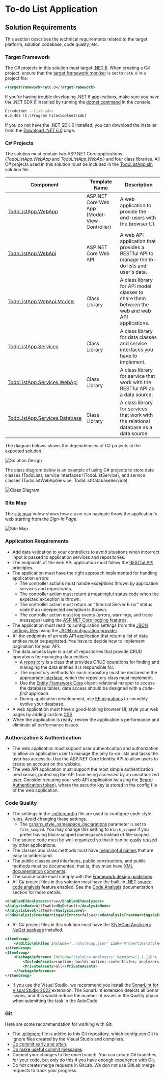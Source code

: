 # To-do List Application

## Solution Requirements

This section describes the technical requirements related to the target platform, solution codebase, code quality, etc.


### Target Framework

The C# projects in this solution must target [.NET 6](https://dotnet.microsoft.com/en-us/download/dotnet/6.0). When creating a C# project, ensure that the [target framework moniker](https://learn.microsoft.com/en-us/dotnet/standard/frameworks) is set to `net6.0` in a project file:

```xml
<TargetFramework>net6.0</TargetFramework>
```

If you're having trouble developing .NET 6 applications, make sure you have the .NET SDK 6 installed by running the [dotnet command](https://learn.microsoft.com/en-us/dotnet/core/tools/dotnet) in the console:

```cmd
C:\>dotnet --list-sdks
6.0.408 [C:\Program Files\dotnet\sdk]
```

If you do not have the .NET SDK 6 installed, you can download the installer from the [Download .NET 6.0](https://dotnet.microsoft.com/en-us/download/dotnet/6.0) page.


### C# Projects

The solution must contain two ASP.NET Core applications (*TodoListApp.WebApp* and *TodoListApp.WebApi*) and four class libraries. All C# projects used in this solution must be included in the [TodoListApp.sln](TodoListApp.sln) solution file.

| Component                                                                                            | Template Name                                | Description                                                                                        |
|------------------------------------------------------------------------------------------------------|----------------------------------------------|----------------------------------------------------------------------------------------------------|
| [TodoListApp.WebApp](TodoListApp.WebApp/TodoListApp.WebApp.csproj)                                   | ASP.NET Core Web App (Model-View-Controller) | A web application to provide the end-users with the browser UI.                                    |
| [TodoListApp.WebApi](TodoListApp.WebApi/TodoListApp.WebApi.csproj)                                   | ASP.NET Core Web API                         | A web API application that provides a RESTful API to manage the to-do lists and user's data.       |
| [TodoListApp.WebApi.Models](TodoListApp.WebApi.Models/TodoListApp.WebApi.Models.csproj)              | Class Library                                | A class library for API model classes to share them between the web and web API applications.      |
| [TodoListApp.Services](TodoListApp.Services/TodoListApp.Services.csproj)                             | Class Library                                | A class library for data classes and service interfaces you have to implement.                     |
| [TodoListApp.Services.WebApi](TodoListApp.Services.WebApi/TodoListApp.Services.WebApi.csproj)        | Class Library                                | A class library for service that work with the RESTful API as a data source.                       |
| [TodoListApp.Services.Database](TodoListApp.Services.Database/TodoListApp.Services.Database.csproj)  | Class Library                                | A class library for services that work with the relational database as a data source.              |

The diagram belows shows the dependencies of C# projects in the expected solution.

![Solution Design](images/solution-design.png)

The class diagram below is an example of using C# projects to store data classes (TodoList), service interfaces (ITodoListService), and service classes (TodoListWebApiService, TodoListDatabaseService).

![Class Diagram](images/class-diagram-services.png)


### Site Map

The [site map](https://en.wikipedia.org/wiki/Site_map) below shows how a user can navigate throw the application's web starting from the *Sign-in Page*.

![Site Map](images/sitemap.png)


### Application Requirements

* Add data validation to your controllers to avoid situations when incorrect input is passed to application services and repositories.
* The endpoints of the web API application must follow the [RESTful API](https://aws.amazon.com/what-is/restful-api/) principles.
* The application must have the right approach implemented for handling application errors:
    * The controller actions must handle exceptions thrown by application services and repositories.
    * The controller action must return a [meaningful status code](https://en.wikipedia.org/wiki/List_of_HTTP_status_codes) when the expected exception is thrown.
    * The controller action must return an "Internal Server Error" status code if an unexpected exception is thrown.
    * The controller action must log events (errors, warnings, and trace messages) using the [ASP.NET Core logging features](https://learn.microsoft.com/en-us/aspnet/core/fundamentals/logging).
* The application must read its configuration settings from the [JSON settings files](https://learn.microsoft.com/en-us/aspnet/core/fundamentals/configuration) using the [JSON configuration provider](https://learn.microsoft.com/en-us/aspnet/core/fundamentals/configuration#json-configuration-provider).
* All the endpoints of an web API application that return a list of data entities must be paginated. You have to decide how to implement pagination for your API.
* The data access layer is a set of repositories that provide CRUD operations for managing data entities.
    * A [repository](https://www.martinfowler.com/eaaCatalog/repository.html) is a class that provides CRUD operations for finding and managing the data entities it is responsible for.
    * The repository methods for each repository must be declared in the appropriate [interface](https://learn.microsoft.com/en-us/dotnet/csharp/language-reference/keywords/interface), which the repository class must implement.
    * Use the [Entity Framework Core](https://learn.microsoft.com/en-us/ef) object-relational mapper to access the database tables; data access should be designed with a *code-first* approach.
    * During application development, use [EF migrations](https://learn.microsoft.com/en-us/ef/core/managing-schemas/migrations) to smoothly evolve your database.
* A web application must have a good-looking browser UI; style your web pages by adding custom [CSS](https://developer.mozilla.org/en-US/docs/Web/CSS).
* When the application is ready, review the application's performance and eliminate all performance issues.


### Authorization & Authentication

* The web application must support user authentication and authorization to allow an application user to manage the only to-do lists and tasks the user has access to. Use the ASP.NET Core Identity API to allow users to create an account on the website.
* The web API application must support the most simple authentication mechanism, protecting the API from being accessed by an unauthorized user. Consider securing your web API application by using the [Bearer Authentication token](https://auth0.com/blog/call-protected-api-in-aspnet-core/)), where the security key is stored in the config file of the web application.


### Code Quality

* The settings in the [.editorconfig](.editorconfig) file are used to configure code style rules. Avoid changing these settings.
    * The [csharp_style_namespace_declarations](https://learn.microsoft.com/en-us/dotnet/fundamentals/code-analysis/style-rules/ide0160-ide0161) parameter is set to `file_scoped`. You may change this setting to `block_scoped` if you prefer having block-scoped namespaces instead of file-scoped.
* The source code must be well organized so that it can be [easily reused](https://en.wikipedia.org/wiki/Code_reuse) by other applications.
* The classes and class methods must have [meaningful names](https://pspdfkit.com/blog/2018/naming-classes-why-it-matters-how-to-do-it-well) that are easy to understand.
* The public classes and interfaces, public constructors, and public methods must be documented; that is, they must have [XML documentation comments](https://learn.microsoft.com/en-us/dotnet/csharp/language-reference/xmldoc/).
* The source code must comply with the [Framework design guidelines](https://learn.microsoft.com/en-us/dotnet/standard/design-guidelines).
* All C# project files in this solution must have the built-in [.NET source code analysis](https://learn.microsoft.com/en-us/dotnet/fundamentals/code-analysis/overview) feature enabled. See the [Code Analysis](https://learn.microsoft.com/en-us/dotnet/fundamentals/code-analysis/overview) documentation section for more details.

```xml
<EnableNETAnalyzers>true</EnableNETAnalyzers>
<AnalysisMode>AllEnabledByDefault</AnalysisMode>
<AnalysisLevel>latest</AnalysisLevel>
<CodeAnalysisTreatWarningsAsErrors>false</CodeAnalysisTreatWarningsAsErrors>
```

* All C# project files in this solution must have the [StyleCop.Analyzers NuGet package](https://www.nuget.org/packages/StyleCop.Analyzers) installed.

```xml
<ItemGroup>
    <AdditionalFiles Include="..\stylecop.json" Link="Properties\stylecop.json" />
</ItemGroup>
<ItemGroup>
    <PackageReference Include="StyleCop.Analyzers" Version="1.1.118">
        <IncludeAssets>runtime; build; native; contentfiles; analyzers; buildtransitive</IncludeAssets>
        <PrivateAssets>all</PrivateAssets>
    </PackageReference>
</ItemGroup>
```

* If you use the Visual Studio, we recommend you install the [SonarLint for Visual Studio 2022](https://marketplace.visualstudio.com/items?itemName=SonarSource.SonarLintforVisualStudio2022) extension. The SonarLint extension detects all Sonar issues, and this would reduce the number of issues in the Quality phase when submitting the task in the AutoCode.


### Git

Here are some recommendation for working with Git:

* The [.gitignore](.gitignore) file is added to this Git repository, which configures Git to ignore files created by the Visual Studio and compilers.
* [Do commit early and often](https://sethrobertson.github.io/GitBestPractices/).
* [Do make useful commit messages](https://sethrobertson.github.io/GitBestPractices/).
* Commit your changes to the *main* branch. You can create Git branches for your code, but only do this if you have enough experience with Git.
* Do not create merge requests in GitLab. We don not use GitLab merge requests to track your progress.
